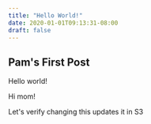```yaml
---
title: "Hello World!"
date: 2020-01-01T09:13:31-08:00
draft: false
---
```


## Pam's First Post
Hello world!

Hi mom!

Let's verify changing this updates it in S3

